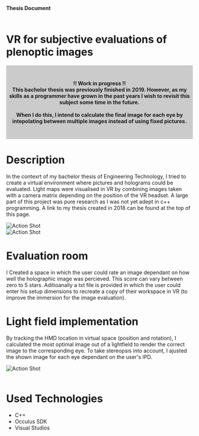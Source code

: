 
<script>
    import IoIosPaper from 'svelte-icons/io/IoIosPaper.svelte'
</script>

<div class="socials flex  " style="padding-bottom:20px;">
     <b style="padding-right:20px; padding-top:5px">Thesis Document</b>
    <span>
        <a  href="https://drive.google.com/file/d/1Itq99NgFwzeXWwH8r2zTiPsk9tSQS_wX/view?usp=sharing" target="_blank" rel="no-referrer"><IoIosPaper />
        </a>
    </span>
</div>

# VR for subjective evaluations of plenoptic images

<div  style="background-color:rgba(0, 0, 0, 0.2); text-align:center; vertical-align: middle; padding:40px 0;">
    <div class="text-align: center">
        <b>!! Work in progress !!</b>
    </div>
    <div class="text-align: center" >
        <b>This bachelor thesis was previously finished in 2019. However, as my skills as a programmer have grown in  the past years I wish to revisit this subject some time in the future.<br><br>
        When I do this, I intend to calculate the final image for each eye by intepolating between multiple images instead of using fixed pictures.</b>  <br> 
    </div>
</div>

<div id="markdownBody">
    <div class="grid-container grid-centered-container reversed-col-content">
        <div>
            <h1 class="title">Description</h1>
            <p>
                In the contexrt of my bachelor thesis of Engineering Technology, I tried to create a virtual environment where pictures and holograms could be evaluated. Light maps were visualised in VR by combining images taken with a camera matrix depending on the position of the VR headset. A large part of this project was pure research as I was not yet adept in c++ programming.
                A link to my thesis created in 2018 can be found at the top of this page.
            </p>
        </div>
        <img class="rounded-3xl shadow-xl"  src="https://ik.imagekit.io/gillianassi/Research/PlenopticImaging/PlenopticImaging_AMHpVsOfU.jpg?ik-sdk-version=javascript-1.4.3&updatedAt=1651707817712" alt="Action Shot"  width="auto" />
    </div>
    <div class="grid-container grid-centered-container">
        <img class="rounded-3xl shadow-xl"  src="https://ik.imagekit.io/gillianassi/Research/PlenopticImaging/ImageRating_I6RxRERx3.jpg?ik-sdk-version=javascript-1.4.3&updatedAt=1661777293593" alt="Action Shot"  width="auto" />
        <div>
            <h1 class="title">Evaluation room</h1>
            <p>
                I Created a space in which the user could rate an image dependant on how well the holographic image was percieved. 
                This score can vary between zero to 5 stars.
                Aditioanally a txt file is provided in which the user could enter his setup dimensions to recreate a copy of their workspace in VR (to improve the immersion for the image evaluation).
            </p>
        </div>
    </div>
    <div class="grid-container grid-centered-container reversed-col-content">
        <div>
            <h1 class="title">Light field implementation</h1>
            <p>
                By tracking the HMD location in virtual space (position and rotation), I calculated the most optimal image out of a lightfield to render the correct image to the corresponding eye. To take stereopsis into account, I ajusted the shown image for each eye dependant on the user's IPD. 
            </p>
        </div>
         <img class="rounded-3xl shadow-xl" src="https://ik.imagekit.io/gillianassi/Research/PlenopticImaging/ActionShotPlenoptic2_rZPlYPhhv.jpg?ik-sdk-version=javascript-1.4.3&updatedAt=1661777233389" alt="Action Shot"  width="auto" />
    </div>
</div>


<br>

# Used Technologies
<div>
    <ul class="list-disc marker:text-purple-300 pl-10">
        <li>C++</li>
        <li>Occulus SDK</li>
        <li>Visual Studios</li>
    </ul>
</div> 
<br>